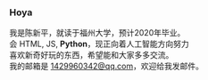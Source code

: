 ### Hoya
我是陈新平，就读于福州大学，预计2020年毕业。  
会 HTML, JS, **Python**，现正向着人工智能方向努力  
喜欢新奇好玩的东西，希望能和大家多多交流。  
我的邮箱是 1429960342@qq.com，欢迎给我发邮件。  

